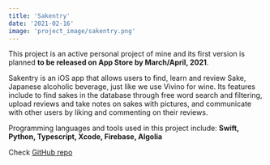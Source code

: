 ```yaml
---
title: 'Sakentry'
date: '2021-02-16'
image: 'project_image/sakentry.png'
---
```

This project is an active personal project of mine and its first version is planned **to be released on App Store by March/April, 2021**.

Sakentry is an iOS app that allows users to find, learn and review Sake, Japanese alcoholic beverage, just like we use Vivino for wine. Its features include to find sakes in the database through free word search and filtering, upload reviews and take notes on sakes with pictures, and communicate with other users by liking and commenting on their reviews.

Programming languages and tools used in this project include: **Swift, Python, Typescript, Xcode, Firebase, Algolia**

Check <span style="color: blue; ">[GitHub repo](https://github.com/tshimizu97/sakentry)</span>
